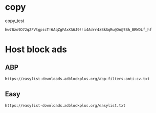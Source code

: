 # copy
copy_test


```bash
hw7Bzo9D72qZFVtgpscT!6AqZgFAxXA6J9!!i4Adrr4zBkSqRu@On@7Bh_BRWDLf_hf
```
# Host block ads
## ABP
```bash
https://easylist-downloads.adblockplus.org/abp-filters-anti-cv.txt
```
## Easy
```bash
https://easylist-downloads.adblockplus.org/easylist.txt
```

